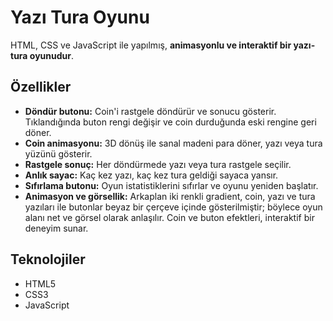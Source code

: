 # Yazı Tura Oyunu
HTML, CSS ve JavaScript ile yapılmış, **animasyonlu ve interaktif bir yazı-tura oyunudur**.  

## Özellikler

- **Döndür butonu:** Coin'i rastgele döndürür ve sonucu gösterir. Tıklandığında buton rengi değişir ve coin durduğunda eski rengine geri döner.
- **Coin animasyonu:** 3D dönüş ile sanal madeni para döner, yazı veya tura yüzünü gösterir.
- **Rastgele sonuç:** Her döndürmede yazı veya tura rastgele seçilir.
- **Anlık sayac:** Kaç kez yazı, kaç kez tura geldiği sayaca yansır.
- **Sıfırlama butonu:** Oyun istatistiklerini sıfırlar ve oyunu yeniden başlatır.
- **Animasyon ve görsellik:** Arkaplan iki renkli gradient, coin, yazı ve tura yazıları ile butonlar beyaz bir çerçeve içinde gösterilmiştir; böylece oyun alanı net ve görsel olarak anlaşılır. Coin ve buton efektleri, interaktif bir deneyim sunar.

## Teknolojiler
- HTML5
- CSS3 
- JavaScript

